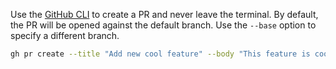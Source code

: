 Use the [GitHub CLI](https://cli.github.com/) to create a PR and never leave the terminal. By default, the PR will be opened against the default branch. Use the `--base` option to specify a different branch.

```bash
gh pr create --title "Add new cool feature" --body "This feature is cool. Look at it!" --assignee kidbrother,kidsister
```